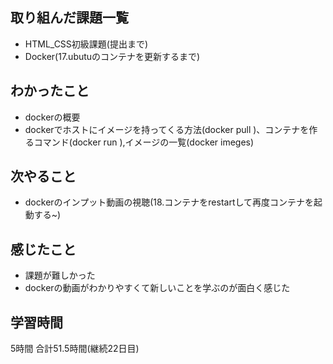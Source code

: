 ## 取り組んだ課題一覧
- HTML_CSS初級課題(提出まで)
- Docker(17.ubutuのコンテナを更新するまで)
## わかったこと
- dockerの概要
- dockerでホストにイメージを持ってくる方法(docker pull <image>)、コンテナを作るコマンド(docker run <image>),イメージの一覧(docker imeges)
## 次やること 
- dockerのインプット動画の視聴(18.コンテナをrestartして再度コンテナを起動する~)
## 感じたこと
- 課題が難しかった
- dockerの動画がわかりやすくて新しいことを学ぶのが面白く感じた

## 学習時間
5時間
合計51.5時間(継続22日目)
